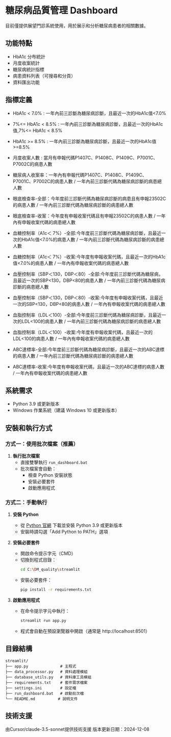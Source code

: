 # 糖尿病品質管理 Dashboard
目前僅提供展望門診系統使用，用於展示和分析糖尿病患者的相關數據。

## 功能特點

- HbA1c 分布統計
- 月度收案統計
- 糖尿病統計指標
- 病患資料列表（可搜尋和分頁）
- 資料匯出功能

## 指標定義

- HbA1c < 7.0% : 一年內前三診斷為糖尿病診斷，且最近一次的HbA1c值<7.0%
- 7%<= HbA1c < 8.5% : 一年內前三診斷為糖尿病診斷，且最近一次的HbA1c值,7%<= HbA1c < 8.5%
- HbA1c >= 8.5% : 一年內前三診斷為糖尿病診斷，且最近一次的HbA1c值>=8.5%
- 月度收案人數 : 當月有申報代碼P1407C、P1408C、P1409C、P7001C、P7002C的病患人數

- 糖尿病人收案率：一年內有申報代碼P1407C、P1408C、P1409C、P7001C、P7002C的病患人數 / 一年內前三診斷代碼為糖尿病診斷的病患總人數
- 眼底檢查率-全部：今年度前三診斷代碼為糖尿病診斷的病患且有申報23502C的病患人數 / 一年內前三診斷代碼為糖尿病診斷的病患總人數
- 眼底檢查率-收案：今年度有申報收案代碼且有申報23502C的病患人數 / 一年內有申報收案代碼的病患總人數
- 血糖控制率（A1c＜ 7%）-全部:今年度前三診斷代碼為糖尿病診斷，且最近一次的HbA1c值<7.0%的病患人數 / 一年內前三診斷代碼為糖尿病診斷的病患總人數
- 血糖控制率（A1c＜ 7%）-收案:今年度有申報收案代碼，且最近一次的HbA1c值<7.0%的病患人數 / 一年內有申報收案代碼的病患總人數
- 血壓控制率（SBP＜130，DBP＜80）-全部:今年度前三診斷代碼為糖尿病，且最近一次的SBP<130，DBP<80的病患人數 / 一年內前三診斷代碼為糖尿病診斷的病患總人數
- 血壓控制率（SBP＜130，DBP＜80）-收案:今年度有申報收案代碼，且最近一次的SBP<130，DBP<80的病患人數 / 一年內有申報收案代碼的病患總人數
- 血脂控制率（LDL＜100）-全部:今年度前三診斷代碼為糖尿病診斷，且最近一次的LDL<100的病患人數 / 一年內前三診斷代碼為糖尿病診斷的病患總人數
- 血脂控制率（LDL＜100）-收案:今年度有申報收案代碼，且最近一次的LDL<100的病患人數 / 一年內有申報收案代碼的病患總人數
- ABC達標率-全部:今年度前三診斷代碼為糖尿病診斷，且最近一次的ABC達標的病患人數 / 一年內前三診斷代碼為糖尿病診斷的病患總人數
- ABC達標率-收案:今年度有申報收案代碼，且最近一次的ABC達標的病患人數 / 一年內有申報收案代碼的病患總人數


## 系統需求

- Python 3.9 或更新版本
- Windows 作業系統（建議 Windows 10 或更新版本）

## 安裝和執行方式

### 方式一：使用批次檔案（推薦）

1. **執行批次檔案**
   - 直接雙擊執行 `run_dashboard.bat`
   - 批次檔案會自動：
     - 檢查 Python 安裝狀態
     - 安裝必要套件
     - 啟動應用程式

### 方式二：手動執行

1. **安裝 Python**
   - 從 [Python 官網](https://www.python.org/downloads/) 下載並安裝 Python 3.9 或更新版本
   - 安裝時請勾選「Add Python to PATH」選項

2. **安裝必要套件**
   - 開啟命令提示字元（CMD）
   - 切換到程式目錄：
     ```bash
     cd C:\DM_quality\streamlit
     ```
   - 安裝必要套件：
     ```bash
     pip install -r requirements.txt
     ```

3. **啟動應用程式**
   - 在命令提示字元中執行：
     ```bash
     streamlit run app.py
     ```
   - 程式會自動在預設瀏覽器中開啟（通常是 http://localhost:8501）

## 目錄結構

```
streamlit/
├── app.py              # 主程式
├── data_processor.py   # 資料處理模組
├── database_utils.py   # 資料庫工具模組
├── requirements.txt    # 套件需求檔案
├── settings.ini        # 設定檔
├── run_dashboard.bat   # 啟動批次檔
└── README.md          # 說明文件
```

## 技術支援
由Cursor/claude-3.5-sonnet提供技術支援
版本更新日期：2024-12-08